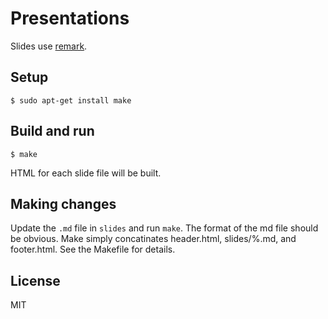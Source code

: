 # Presentations

Slides use [remark](https://remarkjs.com/#1). 

## Setup

    $ sudo apt-get install make

## Build and run

    $ make

HTML for each slide file will be built.

## Making changes

Update the `.md` file in `slides` and run `make`. The format of the md file should be obvious. Make simply concatinates header.html, slides/%.md, and footer.html. See the Makefile for details.

## License

MIT
